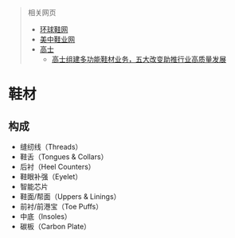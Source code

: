 > 相关网页
>
> - [环球鞋网](http://hqshoe.cnxdw.com/)
> - [美中鞋业网](http://www.acshoes.com/)
> - [高士](https://coats.com.cn/zh/Products/Threads/Epic/Epic)
>   - [高士组建多功能鞋材业务，五大改变助推行业高质量发展](http://science.china.com.cn/2023-07/06/content_42436542.htm)

# 鞋材

## 构成

- 缝纫线（Threads）
- 鞋舌（Tongues & Collars）
- 后衬（Heel Counters）
- 鞋眼补强（Eyelet）
- 智能芯片
- 鞋面/帮面（Uppers & Linings）
- 前衬/前港宝（Toe Puffs）
- 中底（Insoles）
- 碳板（Carbon Plate）

